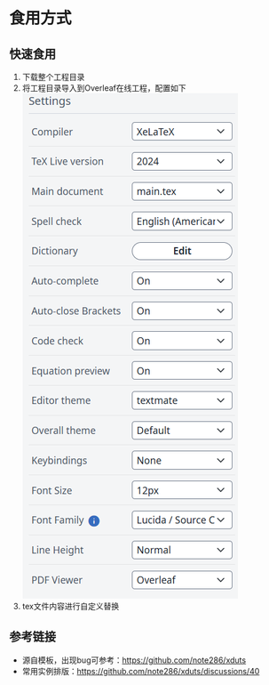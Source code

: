 # 食用方式

## 快速食用
1. 下载整个工程目录
2. 将工程目录导入到Overleaf在线工程，配置如下
![alt text](settings.png)
3. tex文件内容进行自定义替换

## 参考链接
+ 源自模板，出现bug可参考：https://github.com/note286/xduts
+ 常用实例排版：https://github.com/note286/xduts/discussions/40

